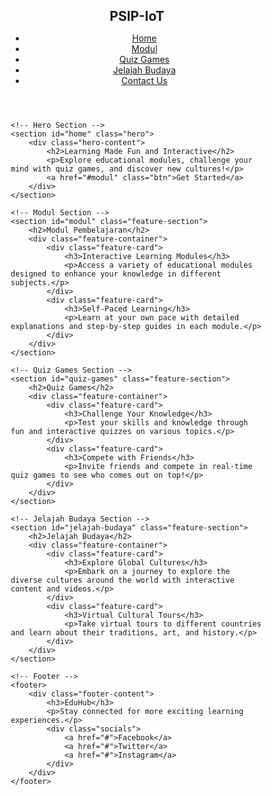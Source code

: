 <!DOCTYPE html>
<html lang="en">
<head>
    <meta charset="UTF-8">
    <meta name="viewport" content="width=device-width, initial-scale=1.0">
    <title>PSIP-IoT - Modul, Quiz Games, Jelajah Budaya</title>
    <link rel="stylesheet" href="style.css">
</head>
<body>
    <!-- Navbar -->
    <header>
        <nav>
            <div class="logo">
                <h1>PSIP-IoT</h1>
            </div>
            <ul class="nav-links">
                <li><a href="#home">Home</a></li>
                <li><a href="#modul">Modul</a></li>
                <li><a href="#quiz-games">Quiz Games</a></li>
                <li><a href="#jelajah-budaya">Jelajah Budaya</a></li>
                <li><a href="#contact">Contact Us</a></li>
            </ul>
        </nav>
    </header>

    <!-- Hero Section -->
    <section id="home" class="hero">
        <div class="hero-content">
            <h2>Learning Made Fun and Interactive</h2>
            <p>Explore educational modules, challenge your mind with quiz games, and discover new cultures!</p>
            <a href="#modul" class="btn">Get Started</a>
        </div>
    </section>

    <!-- Modul Section -->
    <section id="modul" class="feature-section">
        <h2>Modul Pembelajaran</h2>
        <div class="feature-container">
            <div class="feature-card">
                <h3>Interactive Learning Modules</h3>
                <p>Access a variety of educational modules designed to enhance your knowledge in different subjects.</p>
            </div>
            <div class="feature-card">
                <h3>Self-Paced Learning</h3>
                <p>Learn at your own pace with detailed explanations and step-by-step guides in each module.</p>
            </div>
        </div>
    </section>

    <!-- Quiz Games Section -->
    <section id="quiz-games" class="feature-section">
        <h2>Quiz Games</h2>
        <div class="feature-container">
            <div class="feature-card">
                <h3>Challenge Your Knowledge</h3>
                <p>Test your skills and knowledge through fun and interactive quizzes on various topics.</p>
            </div>
            <div class="feature-card">
                <h3>Compete with Friends</h3>
                <p>Invite friends and compete in real-time quiz games to see who comes out on top!</p>
            </div>
        </div>
    </section>

    <!-- Jelajah Budaya Section -->
    <section id="jelajah-budaya" class="feature-section">
        <h2>Jelajah Budaya</h2>
        <div class="feature-container">
            <div class="feature-card">
                <h3>Explore Global Cultures</h3>
                <p>Embark on a journey to explore the diverse cultures around the world with interactive content and videos.</p>
            </div>
            <div class="feature-card">
                <h3>Virtual Cultural Tours</h3>
                <p>Take virtual tours to different countries and learn about their traditions, art, and history.</p>
            </div>
        </div>
    </section>

    <!-- Footer -->
    <footer>
        <div class="footer-content">
            <h3>EduHub</h3>
            <p>Stay connected for more exciting learning experiences.</p>
            <div class="socials">
                <a href="#">Facebook</a>
                <a href="#">Twitter</a>
                <a href="#">Instagram</a>
            </div>
        </div>
    </footer>
</body>
</html>
<style>
/* Reset */
* {
    margin: 0;
    padding: 0;
    box-sizing: border-box;
}

/* Body */
body {
    font-family: 'Arial', sans-serif;
    background-color: #f4f4f4;
    line-height: 1.6;
}

/* Navbar */
header {
    background: #333;
    padding: 10px 0;
    color: #fff;
}

nav {
    display: flex;
    justify-content: space-between;
    align-items: center;
    padding: 0 20px;
}

.nav-links {
    list-style: none;
}

.nav-links li {
    display: inline;
    margin-right: 15px;
}

.nav-links a {
    color: #fff;
    text-decoration: none;
    font-weight: bold;
}

/* Hero Section */
.hero {
    background: url('hero-bg.jpg') no-repeat center center/cover;
    height: 80vh;
    display: flex;
    justify-content: center;
    align-items: center;
    text-align: center;
    color: #fff;
}

.hero h2 {
    font-size: 48px;
    margin-bottom: 20px;
}

.hero p {
    font-size: 20px;
    margin-bottom: 20px;
}

.btn {
    padding: 10px 20px;
    background-color: #ff6f61;
    color: #fff;
    text-decoration: none;
    border-radius: 5px;
    transition: background-color 0.3s ease;
}

.btn:hover {
    background-color: #ff3d3d;
}

/* Feature Sections */
.feature-section {
    padding: 40px 20px;
    text-align: center;
    background-color: #fff;
}

.feature-section:nth-of-type(even) {
    background-color: #f1f1f1;
}

.feature-section h2 {
    font-size: 36px;
    margin-bottom: 30px;
}

.feature-container {
    display: flex;
    justify-content: space-around;
    margin-top: 20px;
}

.feature-card {
    background-color: #f9f9f9;
    padding: 20px;
    border-radius: 8px;
    width: 30%;
    box-shadow: 0 0 10px rgba(0, 0, 0, 0.1);
}

.feature-card h3 {
    margin-bottom: 10px;
    font-size: 24px;
}

/* Footer */
footer {
    background-color: #333;
    color: #fff;
    padding: 20px 0;
    text-align: center;
}

.footer-content h3 {
    margin-bottom: 10px;
}

.footer-content p {
    margin-bottom: 20px;
}

.socials a {
    color: #fff;
    margin-right: 10px;
    text-decoration: none;
}

.socials a:hover {
    color: #ff6f61;
}

</style>
